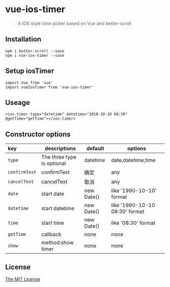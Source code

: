 # vue-ios-timer

> A IOS style time picker based on Vue and better-scroll

## Installation
    npm i better-scroll --save
    npm i vue-ios-timer --save

## Setup iosTimer
    import Vue from 'vue'
    import vueIosTimer from 'vue-ios-timer'

## Useage
    <ios-timer type="datetime" datetime="2018-10-10 08:30"  @getTime="getTime"></ios-timer>

## Constructor options
 |key|descriptions|default|options|
 |:---|---|---|---|
 |`type`|The three type is optional|datetime|date,datetime,time|
 |`confirmText`|confirmText|确定|any|
 |`cancelText`|cancelText|取消|any|
 |`date`|start date|new Date()|like '1990-10-10' format|
 |`datetime`|start datetime|new Date()|like '1990-10-10 08:30' format|
 |`time`|start time|new Date()|like '08:30' format|
 |`getTime`|callback|none|none|
 |`show`|method:show timer|none|none|


## License
[The MIT License](https://opensource.org/licenses/MIT)








